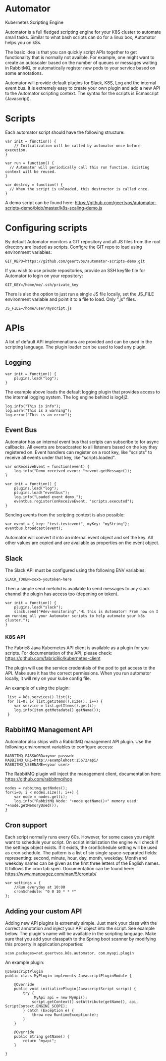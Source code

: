# Automator
Kubernetes Scripting Engine

Automator is a full fledged scripting engine for your K8S cluster to automate small tasks. Similar to what bash scripts can do for a linux box, Automator helps you on k8s. 

The basic idea is that you can quickly script APIs together to get functionality that is normally not availble. For example, one might want to create an autoscaler based on the number of queues or messages waiting in RabbitMQ, or automatically register new pods to your service based on some annotations. 

Automator will provide default plugins for Slack, K8S, Log and the internal event bus. It is extremely easy to create your own plugin and add a new API to the Automator scripting context. The syntax for the scripts is Ecmascript (Javascript).

# Scripts
Each automator script should have the following structure:
```
var init = function() {
    // Initialization will be called by automator once before execution.
}

var run = function() {
  // Automator will periodically call this run function. Existing context will be reused.
}

var destroy = function() {
  // When the script is unloaded, this destructor is called once.
}
```
A demo script can be found here: https://github.com/geertvos/automator-scripts-demo/blob/master/k8s-scaling-demo.js

# Configuring scripts #
By default Automator monitors a GIT repository and all JS files from the root directory are loaded as scripts. Configre the GIT repo to load using environment variables:
```
GIT_REPO=https://github.com/geertvos/automator-scripts-demo.git
```
If you wish to use private repositories, provide an SSH keyfile file for Automator to login on your repository:
```
GIT_KEY=/home/me/.ssh/private_key
```
There is also the option to just run a single JS file locally, set the JS_FILE environment variable and point it to a file to load. Only ".js" files.
```
JS_FILE=/home/user/myscript.js
```

# APIs #
A lot of default API implemenations are provided and can be used in the scripting language. The plugin loader can be used to load any plugin.

## Logging ##
```
var init = function() {
    plugins.load("log");
}
```

The example above loads the default logging plugin that provides access to the internal logging system. The log engine behind is log4j2.
```
log.info("This is info");
log.warn("This is a warning");
log.error("This is an error");
```

## Event Bus ##
Automator has an internal event bus that scripts can subscribe to for async callbacks. All events are broadcasted to all listeners based on the key they registered on. Event handlers can register on a root key, like "scripts" to receive all events under that key, like "scripts.loaded".
```
var onReceiveEvent = function(event) {
    log.info("Demo received event: "+event.getMessage());
}

var init = function() {
    plugins.load("log");
    plugins.load("eventbus");
    log.info("Loaded event demo.");
    eventbus.register(onReceiveEvent, "scripts.executed");
}
```

Sending events from the scripting context is also possible:
```
var event = { key: "test.testevent", myKey: "myString"};
eventbus.broadcast(event);
```
Automator will convert it into an internal event object and set the key. All other values are copied and are available as properties on the event object.

## Slack ##
The Slack API must be configured using the following ENV variables:
```
SLACK_TOKEN=xoxb-youtoken-here
```
Then a simple send metohd is available to send messages to any slack channel the plugin has access too (depening on token).
```
var init = function() {
    plugins.load("slack");
    slack.send("#dev-monitoring","Hi this is Automator! From now on I am running all your Automator scripts to help automate your k8s cluster.");
}
```

### K8S API ###
The Fabric8 Java Kubernetes API client is available as a plugin for you scripts. For documentation of the API, please check: https://github.com/fabric8io/kubernetes-client
  
The plugin will use the service credentials of the pod to get access to the API. Make sure it has the correct permissions. When you run automator locally, it will rely on your kube config file.

An example of using the plugin:
```
 list = k8s.services().list();
 for (i=0; i< list.getItems().size(); i++) {
    var service = list.getItems().get(i);
    log.info(item.getMetadata().getName());
 }
```

## RabbitMQ Management API ##
Automator also ships with a RabbitMQ management API plugin. 
Use the following environment variables to configure access:
```
RABBITMQ_PASSWORD=<your passwd>
RABBITMQ_URL=http://examplehost:15672/api/
RABBITMQ_USERNAME=<your user>
```
The RabbitMQ plugin will inject the management client, documentation here: https://github.com/rabbitmq/hop
```
nodes = rabbitmq.getNodes();
for(i=0; i < nodes.size(); i++) {
    var node = nodes.get(i);
    log.info("RabbitMQ Node: "+node.getName()+" memory used: "+node.getMemoryUsed());
}
```

## Cron support ##
Each script normally runs every 60s. However, for some cases you might want to schedule your script. On script initialization the engine will check if the settings object exists. If it exists, the cronSchedule setting will be used as cron schedule. The pattern is a list of six single space-separated fields: representing: second, minute, hour, day, month, weekday. Month and weekday names can be given as the first three letters of the English names. It follows the cron tab spec. Documentation can be found here: https://www.manpagez.com/man/5/crontab/

```
var settings = {
    //Run everyday at 10:00
    cronSchedule: "0 0 10 * * *"
};
```

## Adding your custom API ##
Adding new API plugins is extremely simple. Just mark your class with the correct annotation and inject your API object into the script. See example below. The plugin's name will be available in the scripting language. Make sure that you add your classpath to the Spring boot scanner by modifying this property in application.properties:
```
scan.packages=net.geertvos.k8s.automator, com.myapi.plugin
```

An example plugin:
```
@JavascriptPlugin
public class MyPlugin implements JavascriptPluginModule {

    @Override
    public void initializePlugin(JavascriptScript script) {
        try {
             MyApi api = new MyApi();
            script.getContext().setAttribute(getName(), api, ScriptContext.ENGINE_SCOPE);
        } catch (Exception e) {
            throw new RuntimeException(e);
        }
    }

    @Override
    public String getName() {
        return "myapi";
    }

}

```
